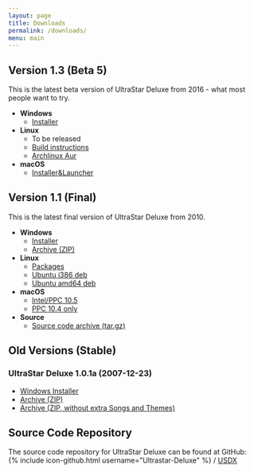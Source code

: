 ```yaml
---
layout: page
title: Downloads
permalink: /downloads/
menu: main
---
```


## Version 1.3 (Beta 5)

This is the latest beta version of UltraStar Deluxe from 2016 - what most people want to try.


*  __Windows__
   - [Installer](https://github.com/UltraStar-Deluxe/USDX/releases/download/v1.3.5-beta/UltraStar.Deluxe_v1.3.5.beta_installer.exe)
*  __Linux__
   - To be released
   - [Build instructions](https://github.com/UltraStar-Deluxe/USDX#compiling-on-linuxbsd-using-make)
   - [Archlinux Aur](https://aur.archlinux.org/packages/ultrastardx-git)
*  __macOS__
   - [Installer&Launcher](https://yaycdn.de/builds/osx/usdx/usdx_1_3_5_2017-02-27.dmg)

## Version 1.1 (Final)

This is the latest final version of UltraStar Deluxe from 2010.

*  __Windows__
   - [Installer](https://sourceforge.net/projects/ultrastardx/files/UltraStar%20Deluxe/Version%201.1%20final/ultrastardx-1.1-installer-full.exe/)
   - [Archive (ZIP)](https://sourceforge.net/projects/ultrastardx/files/UltraStar%20Deluxe/Version%201.1%20final/ultrastardx-1.1-full.zip/download)
*  __Linux__
   - [Packages](https://launchpad.net/~tobydox/+archive/ultrastardx/+packages)
   - [Ubuntu i386 deb](https://launchpad.net/~tobydox/+archive/ultrastardx/+files/ultrastar-deluxe_1.1.0-4_i386.deb)
   - [Ubuntu amd64 deb](https://launchpad.net/~tobydox/+archive/ultrastardx/+files/ultrastar-deluxe_1.1.0-4_amd64.deb)
*  __macOS__
   - [Intel/PPC 10.5](http://sourceforge.net/projects/ultrastardx/files/UltraStar%20Deluxe/Version%201.1%20final/UltraStarDeluxe-1.1.dmg/download)
   - [PPC 10.4 only](http://sourceforge.net/projects/ultrastardx/files/UltraStar%20Deluxe/Version%201.1%20final/UltraStarDeluxe-1.1%20%20%2810.4-PowerPC%29.dmg/download)
*  __Source__
   - [Source code archive (tar.gz)](http://sourceforge.net/projects/ultrastardx/files/UltraStar%20Deluxe/Version%201.1%20final/Sources/ultrastardx-1.1-src.tar.gz/download)

## Old Versions (Stable)

### UltraStar Deluxe 1.0.1a (2007-12-23)

*  [Windows Installer](http://downloads.sourceforge.net/ultrastardx/ultrastardx-101a-installer-full.exe)
*  [Archive (ZIP)](http://downloads.sourceforge.net/ultrastardx/ultrastardx-101a-full.zip)
*  [Archive (ZIP, without extra Songs and Themes)](http://downloads.sourceforge.net/ultrastardx/ultrastardx-101a-lite.zip)

## Source Code Repository

The source code repository for UltraStar Deluxe can be found at GitHub:  
{% include icon-github.html username="Ultrastar-Deluxe" %} /
[USDX](https://github.com/Ultrastar-Deluxe/USDX)
